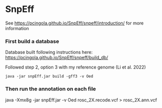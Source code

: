 # SnpEff

See https://pcingola.github.io/SnpEff/snpeff/introduction/ for more information

### First build a database ###

Database built following instructions here: https://pcingola.github.io/SnpEff/snpeff/build_db/

Followed step 2, option 3 with my reference genome (Li et al. 2022)

```
java -jar snpEff.jar build -gff3 -v Oed
```
### Then run the annotation on each file

java -Xmx8g -jar snpEff.jar -v Oed rosc_2X.recode.vcf > rosc_2X.ann.vcf

